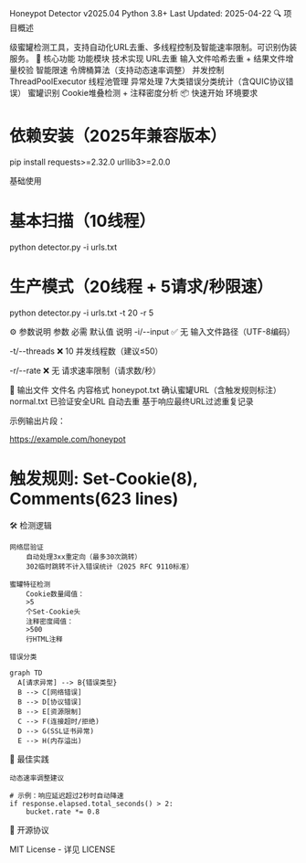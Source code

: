 Honeypot Detector v2025.04
Python 3.8+
Last Updated: 2025-04-22
🔍 项目概述

级蜜罐检测工具，支持自动化URL去重、多线程控制及智能速率限制。可识别伪装服务。
🚀 核心功能
功能模块	技术实现
URL去重	输入文件哈希去重 + 结果文件增量校验
智能限速	令牌桶算法（支持动态速率调整）
并发控制	ThreadPoolExecutor 线程池管理
异常处理	7大类错误分类统计（含QUIC协议错误）
蜜罐识别	Cookie堆叠检测 + 注释密度分析
📦 快速开始
环境要求

# 依赖安装（2025年兼容版本）  
pip install requests>=2.32.0 urllib3>=2.0.0  

基础使用

# 基本扫描（10线程）  
python detector.py -i urls.txt  

# 生产模式（20线程 + 5请求/秒限速）  
python detector.py -i urls.txt -t 20 -r 5  

⚙️ 参数说明
参数	必需	默认值	说明
-i/--input
	✅	无	输入文件路径（UTF-8编码）
 
-t/--threads
	❌	10	并发线程数（建议≤50）
 
-r/--rate
	❌	无	请求速率限制（请求数/秒）
 
📂 输出文件
文件名	内容格式
honeypot.txt
	确认蜜罐URL（含触发规则标注）
normal.txt
	已验证安全URL
自动去重	基于响应最终URL过滤重复记录

示例输出片段：

https://example.com/honeypot  
# 触发规则: Set-Cookie(8), Comments(623 lines)  

🛠️ 检测逻辑

    网络层验证
        自动处理3xx重定向（最多30次跳转）
        302临时跳转不计入错误统计（2025 RFC 9110标准）

    蜜罐特征检测
        Cookie数量阈值：
        >5
        个Set-Cookie头
        注释密度阈值：
        >500
        行HTML注释

    错误分类

    graph TD  
      A[请求异常] --> B{错误类型}  
      B --> C[网络错误]  
      B --> D[协议错误]  
      B --> E[资源限制]  
      C --> F(连接超时/拒绝)  
      D --> G(SSL证书异常)  
      E --> H(内存溢出)  

📌 最佳实践

    动态速率调整建议

    # 示例：响应延迟超过2秒时自动降速  
    if response.elapsed.total_seconds() > 2:  
        bucket.rate *= 0.8  


📜 开源协议

MIT License - 详见 LICENSE
